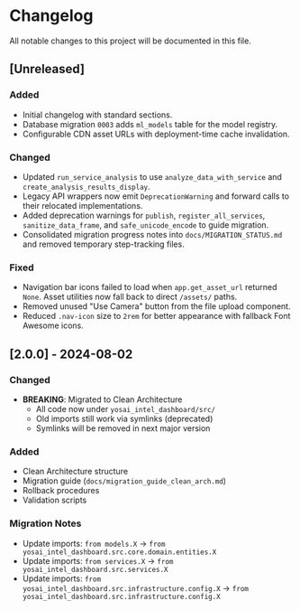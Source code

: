 # Changelog

All notable changes to this project will be documented in this file.

## [Unreleased]

### Added
- Initial changelog with standard sections.
- Database migration `0003` adds `ml_models` table for the model registry.
- Configurable CDN asset URLs with deployment-time cache invalidation.

### Changed
- Updated `run_service_analysis` to use `analyze_data_with_service` and
  `create_analysis_results_display`.
- Legacy API wrappers now emit `DeprecationWarning` and forward calls to
  their relocated implementations.
- Added deprecation warnings for `publish`, `register_all_services`,
  `sanitize_data_frame`, and `safe_unicode_encode` to guide migration.
- Consolidated migration progress notes into `docs/MIGRATION_STATUS.md` and removed temporary step-tracking files.

### Fixed
- Navigation bar icons failed to load when `app.get_asset_url` returned
  `None`. Asset utilities now fall back to direct `/assets/` paths.
- Removed unused "Use Camera" button from the file upload component.
- Reduced `.nav-icon` size to `2rem` for better appearance with fallback
  Font Awesome icons.


## [2.0.0] - 2024-08-02

### Changed
- **BREAKING**: Migrated to Clean Architecture
  - All code now under `yosai_intel_dashboard/src/`
  - Old imports still work via symlinks (deprecated)
  - Symlinks will be removed in next major version
  
### Added
- Clean Architecture structure
- Migration guide (`docs/migration_guide_clean_arch.md`)
- Rollback procedures
- Validation scripts

### Migration Notes
- Update imports: `from models.X` → `from yosai_intel_dashboard.src.core.domain.entities.X`
- Update imports: `from services.X` → `from yosai_intel_dashboard.src.services.X`
- Update imports: `from yosai_intel_dashboard.src.infrastructure.config.X` → `from yosai_intel_dashboard.src.infrastructure.config.X`
